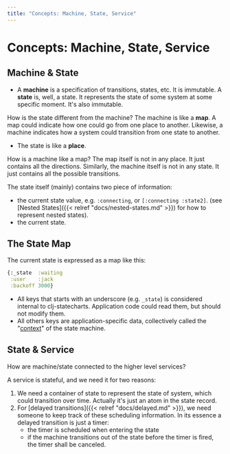 ```yaml
---
title: "Concepts: Machine, State, Service"
---
```


# Concepts: Machine, State, Service

## Machine & State

* A **machine** is a specification of transitions, states, etc. It is immutable.
  A **state** is, well, a state. It represents the state of some system at some specific
  moment. It's also immutable.

How is the state different from the machine?
  The machine is like a **map**. A map could indicate how one could go from one place to
  another. Likewise, a machine indicates how a system could transition from one state to
  another.
* The state is like a **place**.

How is a machine like a map?
  The map itself is not in any place. It just contains all the directions.
  Similarly, the machine itself is not in any state. It just contains all the possible
  transitions.

The state itself (mainly) contains two piece of information:

- the current state value, e.g. `:connecting`, or `[:connecting :state2]`. (see [Nested
  States]({{< relref "docs/nested-states.md" >}}) for how to represent nested states).
- the current state.

## The State Map

The current state is expressed as a map like this:

```clojure
{:_state  :waiting
 :user    :jack
 :backoff 3000}
```

- All keys that starts with an underscore (e.g. `_state`) is considered internal to
  clj-statecharts. Application code could read them, but should not modify them.
- All others keys are application-specific data, collectively called the
  "[context](https://en.wikipedia.org/wiki/UML_state_machine#Extended_states)" of the
  state machine.

## State & Service

How are machine/state connected to the higher level services?

A service is stateful, and we need it for two reasons:

1. We need a container of state to represent the state of system, which could transition over time. Actually it's just an atom in the state record.
2. For [delayed transitions]({{< relref "docs/delayed.md" >}}), we need someone to keep track of these scheduling information. In its essence a delayed transition is just a timer:
   - the timer is scheduled when entering the state
   - if the machine transitions out of the state before the timer is fired, the timer shall be canceled.
